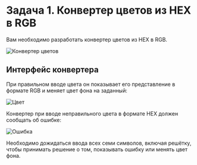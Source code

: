 # Задача 1. Конвертер цветов из HEX в RGB 

Вам необходимо разработать конвертер цветов из HEX в RGB. 

![Конвертер цветов](https://github.com/netology-code/ra16-homeworks/blob/ra-51/forms/hex2rgb/assets/preview.png) 

## Интерфейс конвертера 

При правильном вводе цвета он показывает его представление в формате RGB и меняет цвет фона на заданный: 

![Цвет](https://github.com/netology-code/ra16-homeworks/blob/ra-51/forms/hex2rgb/assets/color.png)  

Конвертер при вводе неправильного цвета в формате HEX должен сообщать об ошибке:   

![Ошибка](https://github.com/netology-code/ra16-homeworks/blob/ra-51/forms/hex2rgb/assets/error.png)  

Необходимо дожидаться ввода всех семи символов, включая решётку, чтобы принимать решение о том, показывать ошибку или менять цвет фона. 